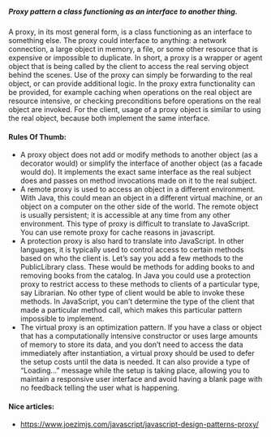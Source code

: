 ##### Proxy pattern a class functioning as an interface to another thing.

A proxy, in its most general form, is a class functioning as an interface to something else. The proxy could interface to anything: a network connection, a large object in memory, a file, or some other resource that is expensive or impossible to duplicate. In short, a proxy is a wrapper or agent object that is being called by the client to access the real serving object behind the scenes. Use of the proxy can simply be forwarding to the real object, or can provide additional logic. In the proxy extra functionality can be provided, for example caching when operations on the real object are resource intensive, or checking preconditions before operations on the real object are invoked. For the client, usage of a proxy object is similar to using the real object, because both implement the same interface.

#### Rules Of Thumb:
+ A proxy object does not add or modify methods to another object (as a decorator would) or simplify the interface of another object (as a facade would do). It implements the exact same interface as the real subject does and passes on method invocations made on it to the real subject.
+ A remote proxy is used to access an object in a different environment. With Java, this could mean an object in a different virtual machine, or an object on a computer on the other side of the world. The remote object is usually persistent; it is accessible at any time from any other environment. This type of proxy is difficult to translate to JavaScript. You can use remote proxy for cache reasons in javascript.
+ A protection proxy is also hard to translate into JavaScript. In other languages, it is typically used to control access to certain methods based on who the client is. Let’s say you add a few methods to the PublicLibrary class. These would be methods for adding books to and removing books from the catalog. In Java you could use a protection proxy to restrict access to these methods to clients of a particular type, say Librarian. No other type of client would be able to invoke these methods. In JavaScript, you can’t determine the type of the client that made a particular method call, which makes this particular pattern impossible to implement.
+ The virtual proxy is an optimization pattern. If you have a class or object that has a computationally intensive constructor or uses large amounts of memory to store its data, and you don’t need to access the data immediately after instantiation, a virtual proxy should be used to defer the setup costs until the data is needed. It can also provide a type of “Loading...” message while the setup is taking place, allowing you to maintain a responsive user interface and avoid having a blank page with no feedback telling the user what is happening.

#### Nice articles:
+ https://www.joezimjs.com/javascript/javascript-design-patterns-proxy/